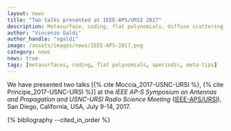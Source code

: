 ```yaml
---
layout: news
title: "Two talks presented at IEEE-APS/URSI 2017"
description: Metasurface, coding, flat polynomials, diffuse scattering, Vincenzo Galdi, IEEE Antennas and Propagation Symposium, USNC-URSI 
author: "Vincenzo Galdi"
author_handle: "vgaldi"
image: /assets/images/news/IEEE-APS-2017.png
category: news
news: true
tags: [metasurfaces, coding, flat polynomials, aperiodic, meta-tips]
---
```


We have presented two talks 
[{% cite Moccia_2017-USNC-URSI %}, {% cite Principe_2017-USNC-URSI %}]
at the *IEEE AP-S Symposium on Antennas and Propagation and USNC-URSI Radio Science Meeting* ([IEEE-APS/URSI]),
San Diego, California, USA, July 9-14, 2017.


{% bibliography --cited_in_order %}

[IEEE-APS/URSI]: http://2017apsursi.org/default.asp